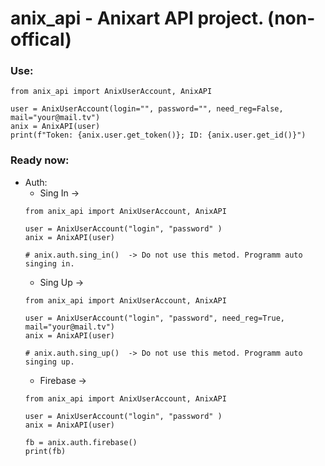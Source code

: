 # anix_api - Anixart API project. (non-offical)

### Use:
```python3
from anix_api import AnixUserAccount, AnixAPI

user = AnixUserAccount(login="", password="", need_reg=False, mail="your@mail.tv")
anix = AnixAPI(user)
print(f"Token: {anix.user.get_token()}; ID: {anix.user.get_id()}")
```

### Ready now:
* Auth:
	- Sing In -> 
	```python3 
	from anix_api import AnixUserAccount, AnixAPI

	user = AnixUserAccount("login", "password" )
	anix = AnixAPI(user)
	
	# anix.auth.sing_in()  -> Do not use this metod. Programm auto singing in.
	```
	- Sing Up ->
	```python3 
	from anix_api import AnixUserAccount, AnixAPI

	user = AnixUserAccount("login", "password", need_reg=True, mail="your@mail.tv")
	anix = AnixAPI(user)
	
	# anix.auth.sing_up()  -> Do not use this metod. Programm auto singing up.
	```
	- Firebase ->
	```python3 
	from anix_api import AnixUserAccount, AnixAPI

	user = AnixUserAccount("login", "password" )
	anix = AnixAPI(user)
	
	fb = anix.auth.firebase()
	print(fb)
	```